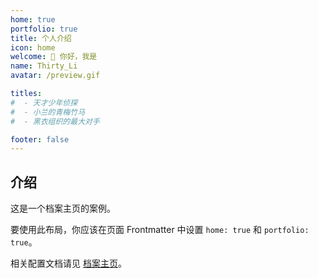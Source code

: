 ```yaml
---
home: true
portfolio: true
title: 个人介绍
icon: home
welcome: 👋 你好，我是
name: Thirty_Li
avatar: /preview.gif

titles:
#  - 天才少年侦探
#  - 小兰的青梅竹马
#  - 黑衣组织的最大对手

footer: false
---
```


## 介绍

这是一个档案主页的案例。

要使用此布局，你应该在页面 Frontmatter 中设置 `home: true` 和 `portfolio: true`。

相关配置文档请见 [档案主页](https://theme-hope.vuejs.press/zh/guide/blog/home.html#档案类型主页)。
